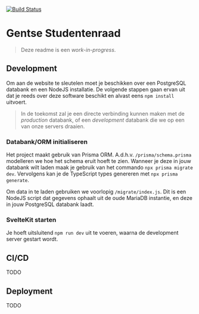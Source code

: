 [![Build Status](https://ci.gentsestudentenraad.be/api/badges/GentseStudentenraad/website/status.svg)](https://ci.gentsestudentenraad.be/GentseStudentenraad/website)

# Gentse Studentenraad

> Deze readme is een _work-in-progress_.

## Development

Om aan de website te sleutelen moet je beschikken over een PostgreSQL databank en een NodeJS installatie. De volgende stappen gaan ervan uit dat je reeds over deze software beschikt en alvast eens `npm install` uitvoert.

> In de toekomst zal je een directe verbinding kunnen maken met de _production_ databank, of een _development_ databank die we op een van onze servers draaien.

### Databank/ORM initialiseren

Het project maakt gebruik van Prisma ORM. A.d.h.v. `/prisma/schema.prisma` modelleren we hoe het schema eruit hoeft te zien. Wanneer je deze in jouw databank wilt laden maak je gebruik van het commando `npx prisma migrate dev`. Vervolgens kan je de TypeScript types genereren met `npx prisma generate`.

Om data in te laden gebruiken we voorlopig `/migrate/index.js`. Dit is een NodeJS script dat gegevens ophaalt uit de oude MariaDB instantie, en deze in jouw PostgreSQL databank laadt.

### SvelteKit starten

Je hoeft uitsluitend `npm run dev` uit te voeren, waarna de development server gestart wordt.

## CI/CD

TODO

## Deployment

TODO
